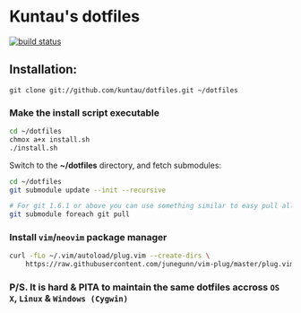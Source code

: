 Kuntau's dotfiles
========

[![build status](https://img.shields.io/travis/kuntau/dotfiles.svg?style=flat-square)](https://travis-ci.org/kuntau/dotfiles)

Installation:
-------------

`git clone git://github.com/kuntau/dotfiles.git ~/dotfiles`

### Make the install script executable

```zsh
cd ~/dotfiles
chmox a+x install.sh
./install.sh
```

Switch to the __~/dotfiles__ directory, and fetch submodules:

```zsh
cd ~/dotfiles
git submodule update --init --recursive

# For git 1.6.1 or above you can use something similar to easy pull all submodule:
git submodule foreach git pull
```
### Install `vim`/`neovim` package manager

```zsh
curl -fLo ~/.vim/autoload/plug.vim --create-dirs \
    https://raw.githubusercontent.com/junegunn/vim-plug/master/plug.vim
```
### P/S. It is hard & PITA to maintain the same dotfiles accross `OS X`, `Linux` & `Windows (Cygwin)`
